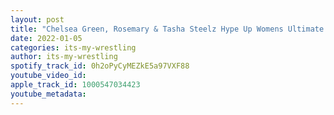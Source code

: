 ```yaml
---
layout: post
title: "Chelsea Green, Rosemary & Tasha Steelz Hype Up Womens Ultimate X Match"
date: 2022-01-05
categories: its-my-wrestling
author: its-my-wrestling
spotify_track_id: 0h2oPyCyMEZkE5a97VXF88
youtube_video_id: 
apple_track_id: 1000547034423
youtube_metadata: 
---
```

